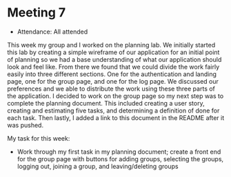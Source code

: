# Meeting 7

- Attendance: All attended

This week my group and I worked on the planning lab. We initially started this lab by creating a simple wireframe of our application for an initial point of planning so we had a base understanding of what our application should look and feel like. From there we found that we could divide the work fairly easily into three different sections. One for the authentication and landing page, one for the group page, and one for the log page. We discussed our preferences and we able to distribute the work using these three parts of the application. I decided to work on the group page so my next step was to complete the planning document. This included creating a user story, creating and estimating five tasks, and determining a definition of done for each task. Then lastly, I added a link to this document in the README after it was pushed.

My task for this week:

- Work through my first task in my planning document; create a front end for the group page with buttons for adding groups, selecting the groups, logging out, joining a group, and leaving/deleting groups






